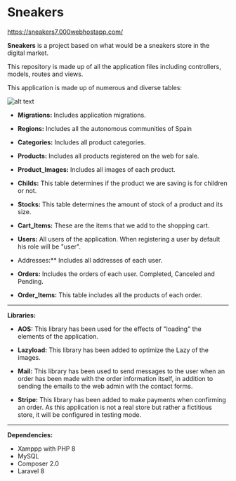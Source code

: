 # Sneakers

https://sneakers7.000webhostapp.com/

**Sneakers** is a project based on what would be a sneakers store in the digital market.

This repository is made up of all the application files including controllers, models, routes and views.

This application is made up of numerous and diverse tables:

![alt text](https://i.imgur.com/duE7ts4.png)

- **Migrations:** Includes application migrations.

- **Regions:**  Includes all the autonomous communities of Spain

- **Categories:**  Includes all product categories.

- **Products:**  Includes all products registered on the web for sale.

- **Product_Images:**  Includes all images of each product.

- **Childs:**  This table determines if the product we are saving is for children or not.

- **Stocks:**  This table determines the amount of stock of a product and its size.

- **Cart_Items:**  These are the items that we add to the shopping cart.

- **Users:**  All users of the application. When registering a user by default his role will be "user".

- Addresses:**  Includes all addresses of each user.

- **Orders:**  Includes the orders of each user. Completed, Canceled and Pending.

- **Order_Items:** This table includes all the products of each order.

-----------------------------------------------------------------------------------------------------------

**Libraries:**

- **AOS:** This library has been used for the effects of "loading" the elements of the application.

- **Lazyload:** This library has been added to optimize the Lazy of the images.

- **Mail:** This library has been used to send messages to the user when an order has been made with the order information itself, in addition to sending the emails to the web admin with the contact forms.

- **Stripe:** This library has been added to make payments when confirming an order. As this application is not a real store but rather a fictitious store, it will be configured in testing mode.

-----------------------------------------------------------------------------------------------------------

**Dependencies:**

- Xamppp with PHP 8
- MySQL
- Composer 2.0
- Laravel 8
